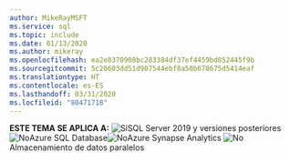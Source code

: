 ```yaml
---
author: MikeRayMSFT
ms.service: sql
ms.topic: include
ms.date: 01/13/2020
ms.author: mikeray
ms.openlocfilehash: ea2e8370908bc283384df37ef4459bd852445f9b
ms.sourcegitcommit: 5c28603dd51d907544ebf8a50b678675d5414eaf
ms.translationtype: HT
ms.contentlocale: es-ES
ms.lasthandoff: 03/31/2020
ms.locfileid: "80471718"
---
```

<Token>**ESTE TEMA SE APLICA A:** ![Sí](media/yes-icon.png)SQL Server 2019 y versiones posteriores ![No](media/no-icon.png)Azure SQL Database![No](media/no-icon.png)Azure Synapse Analytics ![No](media/no-icon.png)Almacenamiento de datos paralelos </Token>
